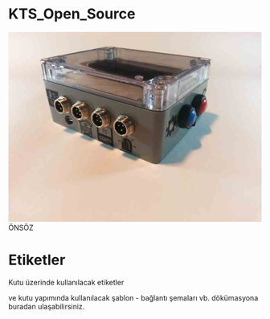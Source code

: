 # KTS_Open_Source

![alt text](https://github.com/TeknoBeek/KTS_Open_Source/blob/main/Resimler/20210129_171540.jpg)
ÖNSÖZ

# Etiketler

Kutu üzerinde kullanılacak etiketler 

ve kutu yapımında kullanılacak şablon -  bağlantı şemaları vb. dökümasyona buradan ulaşabilirsiniz. 
